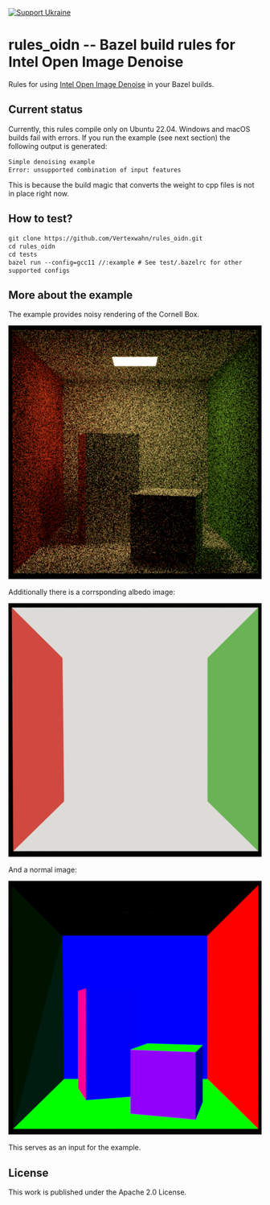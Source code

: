 [![Support Ukraine](https://img.shields.io/badge/Support-Ukraine-FFD500?style=flat&labelColor=005BBB)](https://opensource.fb.com/support-ukraine)

# rules_oidn -- Bazel build rules for Intel Open Image Denoise

Rules for using [Intel Open Image Denoise](https://www.openimagedenoise.org/) in your Bazel builds.

## Current status

Currently, this rules compile only on Ubuntu 22.04. 
Windows and macOS builds fail with errors.
If you run the example (see next section) the following output is generated:

```shell
Simple denoising example
Error: unsupported combination of input features
```

This is because the build magic that converts the weight to cpp files is not in place right now.

## How to test?

```shell
git clone https://github.com/Vertexwahn/rules_oidn.git
cd rules_oidn
cd tests
bazel run --config=gcc11 //:example # See test/.bazelrc for other supported configs
```

## More about the example

The example provides noisy rendering of the Cornell Box.

![Noisy](tests/data/noisy_10spp.png)

Additionally there is a corrsponding albedo image:

![Noisy](tests/data/albedo_10spp.png)

And a normal image:

![Noisy](tests/data/normal_10spp.png)

This serves as an input for the example.

## License

This work is published under the Apache 2.0 License.
